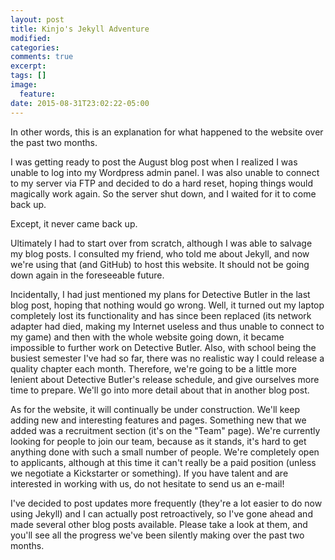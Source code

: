 ```yaml
---
layout: post
title: Kinjo's Jekyll Adventure
modified:
categories:
comments: true
excerpt:
tags: []
image:
  feature:
date: 2015-08-31T23:02:22-05:00
---
```

In other words, this is an explanation for what happened to the website over the past two months.

I was getting ready to post the August blog post when I realized I was unable to log into my Wordpress admin panel. I was also unable to connect to my server via FTP and decided to do a hard reset, hoping things would magically work again. So the server shut down, and I waited for it to come back up.

Except, it never came back up.

Ultimately I had to start over from scratch, although I was able to salvage my blog posts. I consulted my friend, who told me about Jekyll, and now we're using that (and GitHub) to host this website. It should not be going down again in the foreseeable future.

Incidentally, I had just mentioned my plans for Detective Butler in the last blog post, hoping that nothing would go wrong. Well, it turned out my laptop completely lost its functionality and has since been replaced (its network adapter had died, making my Internet useless and thus unable to connect to my game) and then with the whole website going down, it became impossible to further work on Detective Butler. Also, with school being the busiest semester I've had so far, there was no realistic way I could release a quality chapter each month. Therefore, we're going to be a little more lenient about Detective Butler's release schedule, and give ourselves more time to prepare. We'll go into more detail about that in another blog post.

As for the website, it will continually be under construction. We'll keep adding new and interesting features and pages. Something new that we added was a recruitment section (it's on the "Team" page). We're currently looking for people to join our team, because as it stands, it's hard to get anything done with such a small number of people. We're completely open to applicants, although at this time it can't really be a paid position (unless we negotiate a Kickstarter or something). If you have talent and are interested in working with us, do not hesitate to send us an e-mail!

I've decided to post updates more frequently (they're a lot easier to do now using Jekyll) and I can actually post retroactively, so I've gone ahead and made several other blog posts available. Please take a look at them, and you'll see all the progress we've been silently making over the past two months.
